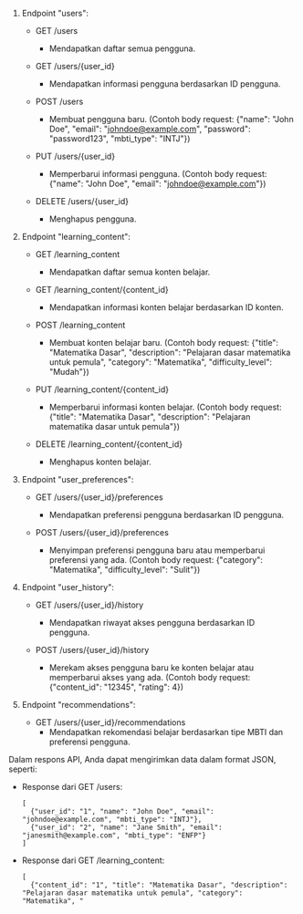 1. Endpoint "users":

   - GET /users
     - Mendapatkan daftar semua pengguna.

   - GET /users/{user_id}
     - Mendapatkan informasi pengguna berdasarkan ID pengguna.

   - POST /users
     - Membuat pengguna baru. (Contoh body request: {"name": "John Doe", "email": "johndoe@example.com", "password": "password123", "mbti_type": "INTJ"})

   - PUT /users/{user_id}
     - Memperbarui informasi pengguna. (Contoh body request: {"name": "John Doe", "email": "johndoe@example.com"})

   - DELETE /users/{user_id}
     - Menghapus pengguna.

2. Endpoint "learning_content":

   - GET /learning_content
     - Mendapatkan daftar semua konten belajar.

   - GET /learning_content/{content_id}
     - Mendapatkan informasi konten belajar berdasarkan ID konten.

   - POST /learning_content
     - Membuat konten belajar baru. (Contoh body request: {"title": "Matematika Dasar", "description": "Pelajaran dasar matematika untuk pemula", "category": "Matematika", "difficulty_level": "Mudah"})

   - PUT /learning_content/{content_id}
     - Memperbarui informasi konten belajar. (Contoh body request: {"title": "Matematika Dasar", "description": "Pelajaran matematika dasar untuk pemula"})

   - DELETE /learning_content/{content_id}
     - Menghapus konten belajar.

3. Endpoint "user_preferences":

   - GET /users/{user_id}/preferences
     - Mendapatkan preferensi pengguna berdasarkan ID pengguna.

   - POST /users/{user_id}/preferences
     - Menyimpan preferensi pengguna baru atau memperbarui preferensi yang ada. (Contoh body request: {"category": "Matematika", "difficulty_level": "Sulit"})

4. Endpoint "user_history":

   - GET /users/{user_id}/history
     - Mendapatkan riwayat akses pengguna berdasarkan ID pengguna.

   - POST /users/{user_id}/history
     - Merekam akses pengguna baru ke konten belajar atau memperbarui akses yang ada. (Contoh body request: {"content_id": "12345", "rating": 4})

5. Endpoint "recommendations":

   - GET /users/{user_id}/recommendations
     - Mendapatkan rekomendasi belajar berdasarkan tipe MBTI dan preferensi pengguna.

Dalam respons API, Anda dapat mengirimkan data dalam format JSON, seperti:

- Response dari GET /users:
  ```
  [
    {"user_id": "1", "name": "John Doe", "email": "johndoe@example.com", "mbti_type": "INTJ"},
    {"user_id": "2", "name": "Jane Smith", "email": "janesmith@example.com", "mbti_type": "ENFP"}
  ]
  ```

- Response dari GET /learning_content:
  ```
  [
    {"content_id": "1", "title": "Matematika Dasar", "description": "Pelajaran dasar matematika untuk pemula", "category": "Matematika", "